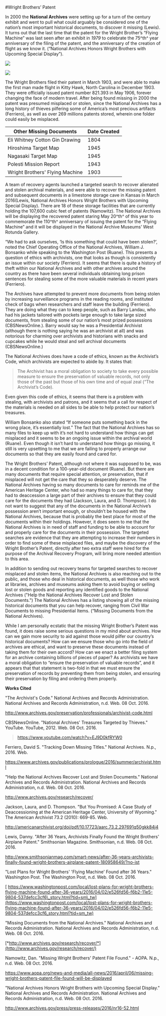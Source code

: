 #Wright Brothers’ Patent

In 2000 the **National Archives** were setting up for a turn of the century
exhibit and went to pull what could arguably be considered one of the
nation’s most important historical documents, to discover it missing
(Lewis). It turns out that the last time that the patent for the Wright
Brother’s “Flying Machine” was last seen after an exhibit in *1979* to
celebrate the 75^th^ year anniversary of the filing of the patent, and
the anniversary of the creation of flight as we know it. (“National
Archives Honors Wright Brothers with Upcoming Special Display”).

![](media/image1.jpeg)

![](media/image2.jpeg)

The Wright Brothers filed their patent in March 1903, and were able to
make the first man made flight in Kitty Hawk, North Carolina in December
1903. They were officially issued patent number 821.393 in May 1906,
forever changing the face of modern travel. After being found missing in
2000 the patent was presumed misplaced or stolen, since the National
Archives has a long history of thieves pilfering some of America’s most
precious artifacts (Ferriero), as well as over 269 millions patents
stored, wherein one folder could easily be misplaced.

| Other Missing Documents         | Date Created |
|---------------------------------|--------------|
| Eli Whitney Cotton Gin Drawing  | 1804         |
| Hiroshima Target Map            | 1945         |
| Nagasaki Target Map             | 1945         |
| Polesti Mission Report          | 1943         |
| Wright Brothers' Flying Machine | 1903         |

A team of recovery agents launched a targeted search to recover
alienated and stolen archival materials, and were able to recover the
missing patent and subsequent documents in a limestone storage cave in
Kansas in March 2016(Lewis, National Archives Honors Wright Brothers
with Upcoming Special Display). There are 18 of these storage facilities
that are currently holding the 107,600 cubic feet of patents (Namowitz).
The National Archives will be displaying the recovered patent staring
May 20^th^ of this year to commemorate the 110^th^ anniversary of
issuing the patent for the “Flying Machine” and it will be displayed in
the National Archive Museums’ West Rotunda Gallery.

“We had to ask ourselves, ‘Is this something that could have been
stolen?’, noted the Chief Operating Office of the National Archives,
William J. Bonsanko while speaking to the Washington Post (Ruane). This
presents a question of ethics with archivists, one that looks as though
is consistently an issue within our society (Ferriero). It seems that
there is quite a history of theft within our National Archives and with
other archives around the country as there have been several individuals
obtaining long prison sentences for stealing some of the more valuable
materials in recent years (Ferriero).

The Archives have attempted to prevent more documents from being stolen
by increasing surveillance programs in the reading rooms, and instituted
check of bags when researchers and staff leave the building (Ferriero).
They are doing what they can to keep people, such as Barry Landau, who
had his jackets tailored with pockets large enough to take large sized
documents, from stealing some of our nation’s most prized possessions
(CBSNewsOnline.). Barry would say he was a Presidential Archivist
(although there is nothing saying he was an archivist at all) and was
notorious for charming over archivists and historians with snacks and
cupcakes while he would steal and sell archival documents
(CBSNewsOnline.)

The National Archives does have a code of ethics, known as the
Archivist’s Code, which archivists are expected to abide by. It states
that:

> The Archivist has a moral obligation to society to take every possible
> measure to ensure the preservation of valuable records, not only those
> of the past but those of his own time and of equal zeal (“The
> Archivist’s Code).

Even given this code of ethics, it seems that there is a problem with
stealing, with archivists and patrons, and it seems that a call for
respect of the materials is needed on all sides to be able to help
protect our nation’s treasures.

William Bonsanko also stated “If someone puts something back in the
wrong place, it’s essentially lost.” The fact that the National Archives
has so many files to keep up with it’s not hard to understand how things
can get misplaced and it seems to be an ongoing issue within the
archival world (Ruane). Even though it isn’t hard to understand how
things go missing, it still is very upsetting to me that we are failing
to properly arrange our documents so that they are easily found and
cared for.

The Wright Brothers’ Patent, although not where it was supposed to be,
was in a decent condition for a 100-year-old document (Ruane). But there
are many documents that require special attention, or preservation, that
if misplaced will not get the care that they so desperately deserve. The
National Archives having so many documents to care for reminds me of the
American Heritage Center, who had so many things to care for, that they
had to deaccession a large part of their archives to ensure that they
could care for the documents they had (Jackson, Laura, and D. Thompson).
I do not want to suggest that any of the documents in the National
Archive’s possession aren’t important enough, or shouldn’t be housed
with the National Archives, because that is probably the best place for
most of the documents within their holdings. However, it does seem to me
that the National Archives is in need of staff and funding to be able to
account for and properly care for the documents in their possession. The
targeted searches are evidence that they are attempting to increase
their numbers in order to find some of these misplaced files, and maybe
the discovery of the Wright Brother’s Patent, directly after two extra
staff were hired for the purpose of the Archival Recovery Program, will
bring more needed attention to this area.

In addition to sending out recovery teams for targeted searches to
recover misplaced and stolen items, the National Archives is also
reaching out to the public, and those who deal in historical documents,
as well those who work at libraries, archives and museums asking them to
avoid buying or selling lost or stolen goods and reporting any
identified goods to the National Archives ("Help the National Archives
Recover Lost and Stolen Documents.") The National Archives has a listing
showing all of the missing historical documents that you can help
recover, ranging from Civil War Documents to missing Presidential Items.
(“Missing Documents from the National Archives).

While I am personally ecstatic that the missing Wright Brother’s Patent
was found, it does raise some serious questions in my mind about
archives. How can we gain more security to aid against those would
pilfer our country’s historical documents? How can we ensure those who
go into the field of archives are ethical, and want to preserve these
documents instead of taking them for their own accord? How can we enact
a better filing system for an archive containing billions of pieces of
paper? As archivists we have a moral obligation to “ensure the
preservation of valuable records”, and it appears that that statement is
two-fold in that we must ensure the preservation of records by
preventing them from being stolen, and ensuring their preservation by
filing and ordering them properly.

**Works Cited**

"The Archivist's Code." National Archives and Records Administration.
National Archives and Records Administration, n.d. Web. 08 Oct. 2016.

<http://www.archives.gov/preservation/professionals/archivist-code.html>

CBSNewsOnline. "National Archives' Treasures Targeted by Thieves."
YouTube. YouTube, 2012. Web. 08 Oct. 2016.

> <https://www.youtube.com/watch?v=EJ9D0kfRYW0>

Ferriero, David S. "Tracking Down Missing Titles." National Archives.
N.p., 2016. Web.

<https://www.archives.gov/publications/prologue/2016/summer/archivist.html>

"Help the National Archives Recover Lost and Stolen Documents." National
Archives and Records Administration. National Archives and Records
Administration, n.d. Web. 08 Oct. 2016.

<http://www.archives.gov/research/recover/>

Jackson, Laura, and D. Thompson. "But You Promised: A Case Study of
Deaccessioning at the American Heritage Center, University of Wyoming."
The American Archivist 73.2 (2010): 669-85. Web.

<http://americanarchivist.org/doi/pdf/10.17723/aarc.73.2.297691q50gkk84j4>

Lewis, Danny. "After 36 Years, Archivists Finally Found the Wright
Brothers' Airplane Patent." Smithsonian Magazine. Smithsonian, n.d. Web.
08 Oct. 2016.

<http://www.smithsonianmag.com/smart-news/after-36-years-archivists-finally-found-wright-brothers-airplane-patent-180958649/?no-ist>

"Lost Plans for Wright Brothers' 'Flying Machine' Found after 36 Years."
Washington Post. The Washington Post, n.d. Web. 08 Oct. 2016.

[
https://www.washingtonpost.com/local/lost-plans-for-wright-brothers-flying-machine-found-after-36-years/2016/04/02/e526fd56-f6b2-11e5-9804-537defcc3cf6\_story.html?tid=sm\_tw](https://www.washingtonpost.com/local/lost-plans-for-wright-brothers-flying-machine-found-after-36-years/2016/04/02/e526fd56-f6b2-11e5-9804-537defcc3cf6_story.html?tid=sm_tw)

"Missing Documents from the National Archives." National Archives and
Records Administration. National Archives and Records Administration,
n.d. Web. 08 Oct. 2016.

[*http://www.archives.gov/research/recover/*](http://www.archives.gov/research/recover/)

Namowitz, Dan. "Missing Wright Brothers' Patent File Found." - AOPA.
N.p., n.d. Web. 08 Oct. 2016.

<https://www.aopa.org/news-and-media/all-news/2016/april/06/missing-wright-brothers-patent-file-found-will-be-displayed>

"National Archives Honors Wright Brothers with Upcoming Special
Display." National Archives and Records Administration. National
Archives and Records Administration, n.d. Web. 08 Oct. 2016.

<http://www.archives.gov/press/press-releases/2016/nr16-52.html>
